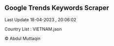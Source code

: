 

## Google Trends Keywords Scraper 
 
Last Update 18-04-2023 , 20:06:02

Country List :
VIETNAM.json



© Abdul Muttaqin 
